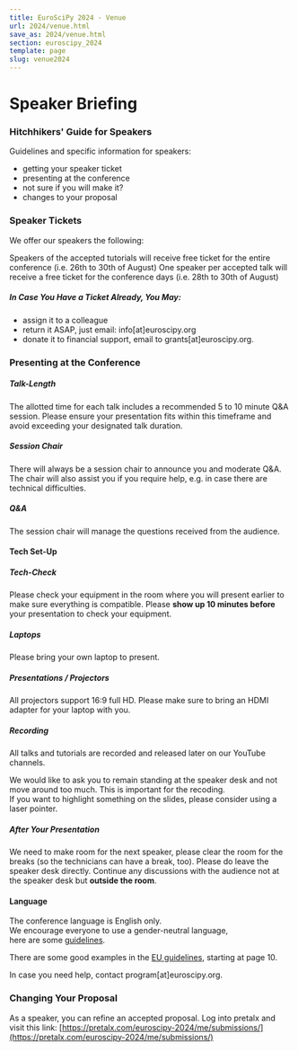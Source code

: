 ```yaml
---
title: EuroSciPy 2024 - Venue
url: 2024/venue.html
save_as: 2024/venue.html
section: euroscipy_2024
template: page
slug: venue2024
---
```


# Speaker Briefing

### Hitchhikers' Guide for Speakers

Guidelines and specific information for speakers:

* getting your speaker ticket
* presenting at the conference
* not sure if you will make it?
* changes to your proposal

### Speaker Tickets

We offer our speakers the following:

Speakers of the accepted tutorials will receive free ticket for the entire conference (i.e. 26th to 30th of August)
One speaker per accepted talk will receive a free ticket for the conference days (i.e. 28th to 30th of August)


##### In Case You Have a Ticket Already, You May:

* assign it to a colleague
* return it ASAP, just email: info[at]euroscipy.org
* donate it to financial support, email to grants[at]euroscipy.org.

### Presenting at the Conference

##### Talk-Length
The allotted time for each talk includes a recommended 5 to 10 minute Q&A session. Please ensure your presentation fits within this timeframe and avoid exceeding your designated talk duration.

##### Session Chair
There will always be a session chair to announce you and moderate Q&A.   
The chair will also assist you if you require help, e.g. in case there are technical difficulties.

##### Q&A
The session chair will manage the questions received from the audience. 

#### Tech Set-Up

##### Tech-Check
Please check your equipment in the room where you will present earlier to make sure everything is compatible.
Please **show up 10 minutes before** your presentation to check your equipment.

##### Laptops
Please bring your own laptop to present.

##### Presentations / Projectors
All projectors support 16:9 full HD. Please make sure to bring an HDMI adapter for your laptop with you.

##### Recording
All talks and tutorials are recorded and released later on our YouTube channels. 

We would like to ask you to remain standing at the speaker desk and not move around too much. This is important for the recoding.  
If you want to highlight something on the slides, please consider using a laser pointer.

##### After Your Presentation
We need to make room for the next speaker, please clear the room for the breaks (so the technicians can have a break, too).
Please do leave the speaker desk directly. Continue any discussions with the audience not at the speaker desk but **outside the room**.

#### Language
The conference language is English only.  
We encourage everyone to use a gender-neutral language,   
here are some [guidelines](https://open.buffer.com/inclusive-language-tech/).  

There are some good examples in the [EU guidelines](https://www.europarl.europa.eu/cmsdata/151780/GNL_Guidelines_EN.pdf), starting at page 10.

In case you need help, contact program[at]euroscipy.org.

### Changing Your Proposal
As a speaker, you can refine an accepted proposal. Log into pretalx and visit this link:
[https://pretalx.com/euroscipy-2024/me/submissions/](https://pretalx.com/euroscipy-2024/me/submissions/)
